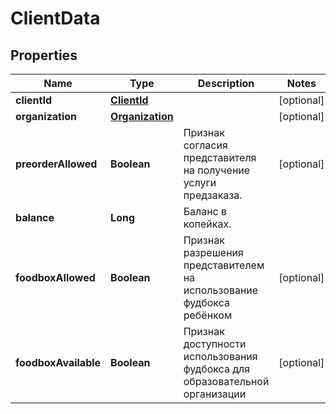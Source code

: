 # ClientData

## Properties
Name | Type | Description | Notes
------------ | ------------- | ------------- | -------------
**clientId** | [**ClientId**](ClientId.md) |  |  [optional]
**organization** | [**Organization**](Organization.md) |  |  [optional]
**preorderAllowed** | **Boolean** | Признак согласия представителя на получение услуги предзаказа. |  [optional]
**balance** | **Long** | Баланс в копейках. | 
**foodboxAllowed** | **Boolean** | Признак разрешения представителем на использование фудбокса ребёнком |  [optional]
**foodboxAvailablе** | **Boolean** | Признак доступности использования фудбокса для образовательной организации |  [optional]
